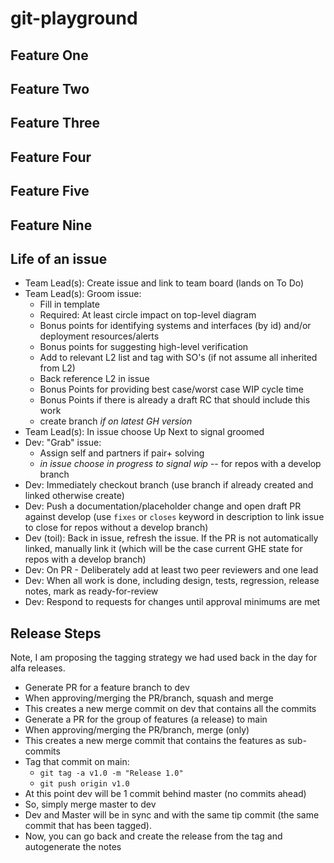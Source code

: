 # git-playground

## Feature One

## Feature Two

## Feature Three

## Feature Four

## Feature Five

## Feature Nine

## Life of an issue
* Team Lead(s): Create issue and link to team board (lands on To Do)
* Team Lead(s): Groom issue:
  * Fill in template
  * Required: At least circle impact on top-level diagram
  * Bonus points for identifying systems and interfaces (by id) and/or deployment resources/alerts
  * Bonus points for suggesting high-level verification
  * Add to relevant L2 list and tag with SO's (if not assume all inherited from L2)
  * Back reference L2 in issue
  * Bonus Points for providing best case/worst case WIP cycle time
  * Bonus Points if there is already a draft RC that should include this work
  * create branch *if on latest GH version*
* Team Lead(s): In issue choose Up Next to signal groomed
* Dev: "Grab" issue:
  * Assign self and partners if pair+ solving 
  * *in issue choose in progress to signal wip* -- for repos with a develop branch
* Dev: Immediately checkout branch (use branch if already created and linked otherwise create)
* Dev: Push a documentation/placeholder change and open draft PR against develop (use `fixes` or `closes` keyword in description to link issue to close for repos without a develop branch)
* Dev (toil): Back in issue, refresh the issue. If the PR is not automatically linked, manually link it (which will be the case current GHE state for repos with a develop branch)
* Dev: On PR - Deliberately add at least two peer reviewers and one lead
* Dev: When all work is done, including design, tests, regression, release notes, mark as ready-for-review
* Dev: Respond to requests for changes until approval minimums are met

## Release Steps
Note, I am proposing the tagging strategy we had used back in the day for alfa releases.

* Generate PR for a feature branch to dev
* When approving/merging the PR/branch, squash and merge
* This creates a new merge commit on dev that contains all the commits
* Generate a PR for the group of features (a release) to main
* When approving/merging the PR/branch, merge (only)
* This creates a new merge commit that contains the features as sub-commits
* Tag that commit on main: 
  * `git tag -a v1.0 -m "Release 1.0"`
  * `git push origin v1.0`
* At this point dev will be 1 commit behind master (no commits ahead)
* So, simply merge master to dev
* Dev and Master will be in sync and with the same tip commit (the same commit that has been tagged).
* Now, you can go back and create the release from the tag and autogenerate the notes
